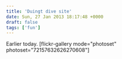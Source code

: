 ```yaml
---
title: 'Duingt dive site'
date: Sun, 27 Jan 2013 18:17:48 +0000
draft: false
tags: ['fun']
---
```


Earlier today. \[flickr-gallery mode="photoset" photoset="72157632626270608"\]